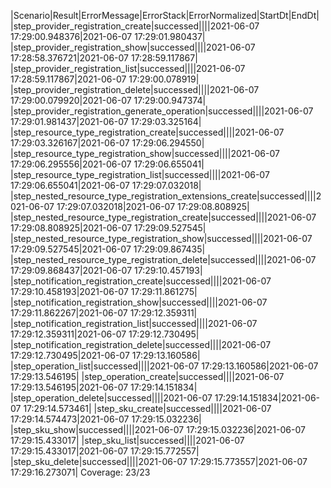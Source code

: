 |Scenario|Result|ErrorMessage|ErrorStack|ErrorNormalized|StartDt|EndDt|
|step_provider_registration_create|successed||||2021-06-07 17:29:00.948376|2021-06-07 17:29:01.980437|
|step_provider_registration_show|successed||||2021-06-07 17:28:58.376721|2021-06-07 17:28:59.117867|
|step_provider_registration_list|successed||||2021-06-07 17:28:59.117867|2021-06-07 17:29:00.078919|
|step_provider_registration_delete|successed||||2021-06-07 17:29:00.079920|2021-06-07 17:29:00.947374|
|step_provider_registration_generate_operation|successed||||2021-06-07 17:29:01.981437|2021-06-07 17:29:03.325164|
|step_resource_type_registration_create|successed||||2021-06-07 17:29:03.326167|2021-06-07 17:29:06.294550|
|step_resource_type_registration_show|successed||||2021-06-07 17:29:06.295556|2021-06-07 17:29:06.655041|
|step_resource_type_registration_list|successed||||2021-06-07 17:29:06.655041|2021-06-07 17:29:07.032018|
|step_nested_resource_type_registration_extensions_create|successed||||2021-06-07 17:29:07.032018|2021-06-07 17:29:08.808925|
|step_nested_resource_type_registration_create|successed||||2021-06-07 17:29:08.808925|2021-06-07 17:29:09.527545|
|step_nested_resource_type_registration_show|successed||||2021-06-07 17:29:09.527545|2021-06-07 17:29:09.867435|
|step_nested_resource_type_registration_delete|successed||||2021-06-07 17:29:09.868437|2021-06-07 17:29:10.457193|
|step_notification_registration_create|successed||||2021-06-07 17:29:10.458193|2021-06-07 17:29:11.861275|
|step_notification_registration_show|successed||||2021-06-07 17:29:11.862267|2021-06-07 17:29:12.359311|
|step_notification_registration_list|successed||||2021-06-07 17:29:12.359311|2021-06-07 17:29:12.730495|
|step_notification_registration_delete|successed||||2021-06-07 17:29:12.730495|2021-06-07 17:29:13.160586|
|step_operation_list|successed||||2021-06-07 17:29:13.160586|2021-06-07 17:29:13.546195|
|step_operation_create|successed||||2021-06-07 17:29:13.546195|2021-06-07 17:29:14.151834|
|step_operation_delete|successed||||2021-06-07 17:29:14.151834|2021-06-07 17:29:14.573461|
|step_sku_create|successed||||2021-06-07 17:29:14.574473|2021-06-07 17:29:15.032236|
|step_sku_show|successed||||2021-06-07 17:29:15.032236|2021-06-07 17:29:15.433017|
|step_sku_list|successed||||2021-06-07 17:29:15.433017|2021-06-07 17:29:15.772557|
|step_sku_delete|successed||||2021-06-07 17:29:15.773557|2021-06-07 17:29:16.273071|
Coverage: 23/23

